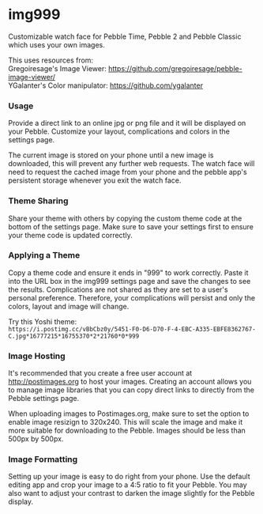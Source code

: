 # img999
Customizable watch face for Pebble Time, Pebble 2 and Pebble Classic which uses your own images.

This uses resources from:  
Gregoiresage's Image Viewer: https://github.com/gregoiresage/pebble-image-viewer/  
YGalanter's Color manipulator: https://github.com/ygalanter

### Usage
Provide a direct link to an online jpg or png file and it will be displayed on your Pebble. Customize your layout, complications and colors in the settings page.

The current image is stored on your phone until a new image is downloaded, this will prevent any further web requests. The watch face will need to request the cached image from your phone and the pebble app's persistent storage whenever you exit the watch face.

### Theme Sharing
Share your theme with others by copying the custom theme code at the bottom of the settings page. Make sure to save your settings first to ensure your theme code is updated correctly.

### Applying a Theme
Copy a theme code and ensure it ends in "999" to work correctly. Paste it into the URL box in the img999 settings page and save the changes to see the results. Complications are not shared as they are set to a user's personal preference. Therefore, your complications will persist and only the colors, layout and image will change.

Try this Yoshi theme:   
```https://i.postimg.cc/vBbCbz0y/5451-F0-D6-D70-F-4-EBC-A335-EBFE8362767-C.jpg*16777215*16755370*2*21760*0*999```

### Image Hosting
It's recommended that you create a free user account at http://postimages.org to host your images. Creating an account allows you to manage image libraries that you can copy direct links to directly from the Pebble settings page.

When uploading images to Postimages.org, make sure to set the option to enable image resizign to 320x240. This will scale the image and make it more suitable for downloading to the Pebble. Images should be less than 500px by 500px.

### Image Formatting
Setting up your image is easy to do right from your phone. Use the default editing app and crop your image to a 4:5 ratio to fit your Pebble. You may also want to adjust your contrast to darken the image slightly for the Pebble display.
